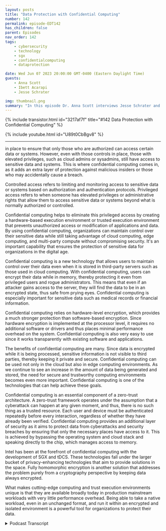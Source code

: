 ```yaml
---
layout: posts
title: "Data Protection with Confidential Computing"
number: 142
permalink: episode-EDT142
has_children: false
parent: Episodes
nav_order: 142
tags:
    - cybersecurity
    - technology
    - sgx
    - confidentialcomputing
    - dataprotection

date: Wed Jun 07 2023 20:00:00 GMT-0400 (Eastern Daylight Time)
guests:
    - Anna Scott
    - Ibett Acarapi
    - Jesse Schrater

img: thumbnail.png
summary: "In this episode Dr. Anna Scott interviews Jesse Schrater and Ibett Acarapi about how to protect data using confidential computing."
---
```


{% include transistor.html id="3217af7f" title="#142 Data Protection with Confidential Computing" %}

{% include youtube.html id="U89t0CbBgv8" %}

---

in place to ensure that only those who are authorized can access certain data or systems. However, even with those controls in place, those with elevated privileges, such as cloud admins or sysadmins, still have access to sensitive data and systems. This is where confidential computing comes in, as it adds an extra layer of protection against malicious insiders or those who may accidentally cause a breach.

Controlled access refers to limiting and monitoring access to sensitive data or systems based on authorization and authentication protocols. Privileged access refers to when someone has elevated privileges or administrative rights that allow them to access sensitive data or systems beyond what is normally authorized or controlled.

Confidential computing helps to eliminate this privileged access by creating a hardware-based execution environment or trusted execution environment that prevents unauthorized access or modification of applications and data. By using confidential computing, organizations can maintain control over their sensitive data while still taking advantage of cloud computing, edge computing, and multi-party compute without compromising security. It's an important capability that ensures the protection of sensitive data for organizations in the digital age.

Confidential computing is a new technology that allows users to maintain control over their data even when it is stored in third-party servers such as those used in cloud computing. With confidential computing, users can encrypt their data while in memory, thereby protecting it even from privileged users and rogue administrators. This means that even if an attacker gains access to the server, they will find the data to be in an encrypted state, thus safe from prying eyes. Confidential computing is especially important for sensitive data such as medical records or financial information.

Confidential computing relies on hardware-level encryption, which provides a much stronger protection than software-based encryption. Since hardware encryption is implemented at the processor level, it requires no additional software or drivers and thus places minimal performance overhead on the system. Confidential computing is also very easy to use since it works transparently with existing software and applications.

The benefits of confidential computing are many. Since data is encrypted while it is being processed, sensitive information is not visible to third parties, thereby keeping it private and secure. Confidential computing can be used not only in the cloud but also in edge computing environments. As we continue to see an increase in the amount of data being generated and stored, the need for secure and trustworthy computing environments becomes even more important. Confidential computing is one of the technologies that can help achieve these goals.

Confidential computing is an essential component of a zero-trust architecture. A zero-trust framework operates under the assumption that a cyberattack can happen at any given moment, and thus, there is no such thing as a trusted resource. Each user and device must be authenticated repeatedly before every interaction, regardless of whether they have already been verified. Confidential computing provides an additional layer of security as it aims to protect data from cyberattacks and security breaches by ensuring that only the necessary places have access to it. This is achieved by bypassing the operating system and cloud stack and speaking directly to the chip, which manages access to memory.

Intel has been at the forefront of confidential computing with the development of SGX and tDCS. These technologies fall under the larger bucket of privacy-enhancing technologies that aim to provide solutions in the space. Fully homomorphic encryption is another solution that addresses the problem purely from a cryptography perspective by keeping data always encrypted.

What makes cutting-edge computing and trust execution environments unique is that they are available broadly today in production mainstream workloads with very little performance overhead. Being able to take a native workload, even in an unchanged format, and run it within an encrypted and isolated environment is a powerful tool for organizations to protect their data.



<details>
<summary> Podcast Transcript </summary>

<p>﻿1</p>
<p>Hello, this is Darren</p>
<p>Pulsipher, chief solution,architect of public sector at Intel.</p>
<p>And welcome to Embracing</p>
<p>Digital Transformation,where we investigate effective change,leveragingpeople process and technology.</p>
<p>On today's episode,increasing data protectionwith confidential computing,with special guest host Dr.</p>
<p>Anna Scott, and guests</p>
<p>Jesse Schrader and Ibett Acarapi.</p>
<p>Hello and welcome.</p>
<p>Thank youso much for joining today on our podcast,</p>
<p>Embracing Digital Transformation.</p>
<p>Today, we are going to go overa really important topic,and this is confidential computing.</p>
<p>I am very fortunatein having to really qualified guestswho really knowthis space backwards and forwards,and they're going to help us understandsome of the high levelparts of confidential computethat really hopefully help us really knowhow does this fit in the world,how can we take advantage of itand why is it a really importantcapability?</p>
<p>So I would like to do some quickintroductions.</p>
<p>And so, Jesse,if we could start with you and thenplease just do a quick introductionand then we'll kick itoff with the first question.</p>
<p>Sure.</p>
<p>I'm Jesse Schrader.</p>
<p>I'm responsiblefor our go to market of our securitytechnologies here at Intel,specifically focused in the data center.</p>
<p>Confidential computing is one of my babiesthat I've been shepherdingsince the very beginning.</p>
<p>My background is I.T.</p>
<p>I've been doing it for over 30 years.</p>
<p>I actually started my careerin the highly classified Air Forceintelligence systems.</p>
<p>And so that has rolled through in hereinto Inteland excited about the technologieswe have to talk about today.</p>
<p>Beautiful in bit.</p>
<p>Yes. Hello.</p>
<p>I knew that.</p>
<p>And I then now I'm that cloud securitylead for Americafor covering all the America sector.</p>
<p>And we talk about security and we go deepdive into confidential computing.</p>
<p>And my previous experience in securityhas been both at Intelworking in the client sectoras well as that Cloud Solutions architect.</p>
<p>And now, as you know, expanding that rolemore focus in securityin some of Iwhich is a very exciting sector as well.</p>
<p>Perfect.</p>
<p>Good. Well, welcome to you both.</p>
<p>We're really excited to have you.</p>
<p>So just incase the folks that are listeningdon't have a really good understandingof whatwhat we mean by confidential computing,that I was hoping you could just give uskind of a high level overviewso folks know what we mean by that.</p>
<p>Yeah, this is my favorite questionbecause confidential computinghas been around for a whileand it has expanded and it has developedinto different capabilitiesand different architectures. Sobeginning from thebeginning, we look at datathat is being protected, addressedthen in transit and top adventurecomputing really is protecting datain use, bringing the whole secure cyclewhen you're using the data.</p>
<p>So and then I like the definitionbecause then it'show is it being definedis how it's being architectedin the solutions, the technologiesthat's offering in the different sectors.</p>
<p>Right?</p>
<p>So according to the confidential competinginformation,the definition is it protects data in useby performing computationin a harder based,attested, trusted execution environment.</p>
<p>And I think many we know it's like,okay, we'reperforming computation in a hardware basedattached to today's environment.</p>
<p>But as I'm trying to wrap my head around,what does it really do?</p>
<p>What the trusted executionenvironments are,the isolated environmentswhich prevent unauthorized accessor modification of application and datawhile they use.</p>
<p>So what this definition and I'm really</p>
<p>I am really excited about thisbecause I had the privilegeto actually work with our awesome teamat Intel,who collaborated with Microsoft Azure.</p>
<p>When we're bringing SGX</p>
<p>Confidential computing to their customers.</p>
<p>And this was even before a confidentialcomputing consortium was formed.</p>
<p>So after confidential computingconsortia came in, I was excited about itbecause,you know, now we have tech leaders,big technology and collaborationthat are coming togetheras hardware vendors, cloud providersand software developersto accelerate the adoptionof that trusted execution environmentand how it can actually helpin the technologiesand capabilities in the security sector.</p>
<p>So if we think about itin a more familiar sector,the most familiar waythat people think about it inthe security practiceis maybe thinking about a perimeter.</p>
<p>So where we trust what's in that perimeterand not what's outside and confidentialcomputing brings the parameter downto the virtual machine level.</p>
<p>So depending on what architectureyou're looking for, dependingwhat that definition is, for example,bringing that down that perimeteris what we recently announced,which is Intel today,which is now in preview in Azure.</p>
<p>So that's now down to the parameter levelin the virtual machine.</p>
<p>But then we can also do single applicationwhere only the applicationis being trusted to access the datato that granular level.</p>
<p>And that's Intel SGX.</p>
<p>So that'skind of the high level,the architecture and the different levelsand what you can actually bringto that parameter levelof it.</p>
<p>And just anything to add to that?</p>
<p>Well, I would just say,you know, that the big value here is,you know,if you air gap your systems,you'll you'll definitely reduce your risk,but you're also goingto limit your efficiencyand your insightsthat you can get out of the data.</p>
<p>And confidential computingis definitely another layer of security,another layer of protectionthat can reduce risk.</p>
<p>But it's really more about datatransformation.</p>
<p>It's about being ableto get access and leverage,the kind of the full capabilitiesof your data assets,even when they are sensitive dataand even when the processingmay be happening in on infrastructurethat you don't have direct control overor that is in an otherwisemore potentially compromisedarena.</p>
<p>So, you know, it's covenantcomputing is about getting the valuesout of cloud computing,edge computing, multi-party compute,even though you've got datathat may be regulated or otherwise is,you know, proprietary</p>
<p>IP and have levels of sensitivity.</p>
<p>One other big advantage of leveragingconfidential computing is the protectionagainst malicious insiders.</p>
<p>And sometimes they're malicious insidersand sometimes they'reinnocently making mistakes.</p>
<p>But butcloud admins, sysadminswho have elevated privileges,could potentiallybe a source of additional riskwhere they can bypass thattraditional authenticationand authorization controls.</p>
<p>And so confidential computing,basically weeds,all of that type of privileged access outand so that you cannot leveragethat to get access to the dataand that that's apowerful implication,especially with many of the breacheswe've seen latelythat have been in the newswith the US government, militaryand things like that,being able to minimizewho could get access to that dataand kind of weed out a whole sysadminarenain the whole cloud stack and malwarearena is a really powerful concept.</p>
<p>So is there a differencebetween controlled access and privilege?</p>
<p>Access? Yeah, absolutely.</p>
<p>So I mean, we know that the whole securityarena is set up aroundcontrolling accessand we have lots of systems and policiesand procedures and tools in placethat are all aroundidentifyingwho should have access to the dataand when and from where and that's athat's a continuing art thatthat's always expanding within it overall.</p>
<p>But there's sort of this dirty secretor this difficultarea on the side,which is privileged access.</p>
<p>And if you can get admin or routepermissions to a system,you may be able to get your hands on keysor on the datathat's sitting in memoryin an exposed state,and that can basically bypass all of therest of the permissions systems.</p>
<p>So it's a veryit's an areathat's kind of ripe for attack these days.</p>
<p>We've we've been long encrypting datawhen it's in storage,long encrypting datawhen we send it over the network.</p>
<p>But while we're processing itactively in memory, it's in the clear.</p>
<p>It's typically in an unencrypted state.</p>
<p>And so those with privileged accesswho could get their hands on iteither, you know,like I said, through malwareor some other direct access,can potentially see that data.</p>
<p>And it's unencrypted formwithout the protections that wouldnormally be afforded by authenticationand authorization from.</p>
<p>That's huge. Thenwhy is that so importantand cloud to be able to use somethinglike confidential compute?</p>
<p>Because it sounds like it's we'redefinitely not restricted to to being ableto use that type of data protectionthat Jessie what you were just saying.</p>
<p>But I know within Intel and I it'syour confidential computeis pretty much synonymous with cloudso that can you maybego into a little bit of detailabout why that so and whythat's so important in that environment?</p>
<p>Yeah, I think it comes due to the trustissues, right, where it's like, Oh,you're giving your data to the cloud.</p>
<p>And most people are like,</p>
<p>Oh, I'm going to to the cloud.</p>
<p>I'm not going to be losingcontrol of that data.</p>
<p>But really using confidential computingand with the different, you know, virtualmachine and application level,you can still migrate to the cloudand you can still have that trust boundaryand you can still be able to confidentlybe able to have control of your dataeven when you're migrating to the cloud.</p>
<p>So I think it's kind of havingbringing that back how much you might yethow how much you might be leavingbecause data is very sensitive,but with confidential computing,you have that control of your data.</p>
<p>You are able tostill be the owner of that dataand also isolated from other placeswhere you can.</p>
<p>You have to interact in the cloudand not have to expose your datato any sensitive datato any parts of the stack we have.</p>
<p>I'll just addthere are plenty of usages ofconfidential computingthat involve on prem and things like that.</p>
<p>It's not just a cloud arena,but cloud really drives homeone of the big values,which is fundamentallywhen I'm using the cloud,</p>
<p>I have a workload, I have datathat's mine, and yet it's going to resideon somebody else's system, right?</p>
<p>That system is providedby a cloud service provider.</p>
<p>They are the ultimate controllersof that system.</p>
<p>It's their data center.</p>
<p>They've got admins, they've got a hoststack that supports my instances.</p>
<p>And so by definition</p>
<p>I've got a set of thingsand I'm having to rely on somebody elsewho I don't knowto to provide those extra protectionsand controls.</p>
<p>One of the things I've heard outragecomputing referred to as is makethe public cloudyour private cloud, right or private cloudinside the public cloud,because essentiallywhat it's doing is it'sputting the control at the data level.</p>
<p>And I'm saying I am controlling my dataand I don't really care where it existsbecause wherever it exists,they don't have access to that data.</p>
<p>Even if they had malicious intent,they still don't have access to that data.</p>
<p>I'm keeping control of the dataeven as it sits somewhere else.</p>
<p>That's great.</p>
<p>Could you give a real world exampleof how using confidential computingand that that would help drive thathome? Sure.</p>
<p>I mean, there's, you know,lots of examples out there.</p>
<p>A couple of kind of quick onesthat come to mindthat the it's beena really interesting story in the Germanhealth care system because they've beenmaybe one of the last in the worldstill keeping most of their country'spatient health care records on paper.</p>
<p>And security has beenone of the big issues therebecause going to a digital formatcould potentially also open upprivacyconcerns and general management concerns.</p>
<p>And so they have nowfinally embarked on a projectand actually far down the lineon this projectdo finally digitizeall of the country's patienthealth care records,which have a lot of private data in them.</p>
<p>Obviously, and are undera lot of regulation and controls on that.</p>
<p>And they're using confidential computingin the cloud to providea technological control over that data.</p>
<p>So that just as I described,even as that data sits in the cloudand the cloud admins and the cloud stackand any potential vulnerabilitiesthat come into play withinthe cloud are still not going to be ableto get access to that data.</p>
<p>So it's providingadditional risk protection.</p>
<p>So on, on something that is, you know,is very sensitive and very importantto keep to keep private.</p>
<p>That's that's a great example of sortof the cloud side of it.</p>
<p>We've also seen, though, in the arena ofjust protecting secrets and especially inedge compute arenas, a very largeglobal social media companythat I won't name.</p>
<p>But, you know, theyyou know, they have basicallycontent delivery networkall over the world.</p>
<p>And that means they have to run systemsthat sit at the edge for them.</p>
<p>And, you know, little data centers,telecoms, etc., all over the world.</p>
<p>And soand yet they have keying and encryptionand management protocols and,you know, private airand a lot of thingsthat run to manage that control planeand that sensitive IP for their company.</p>
<p>And so beingand so they're using Intel SGXto protect that management planeeven as it runs in the edgein, you know, hundreds and hundredsof data centers all over the worldthat are not actually owned by them,but they're well into them.</p>
<p>And really tosee, because this is, you know, until SGXis the only technology in the industrythat can provide is really smart asand you know, there are the onesin different architectures,but this is really where it shinesand where it's like a solutionnow that exists and is already.</p>
<p>So can you can you explain?</p>
<p>Because one of the things</p>
<p>I don't understand well is, oh,</p>
<p>I know SGX is really goodabout creating trusted enclavesand that that ishas a very small perimeterand a very small trust boundarythere for a very small attack surface.</p>
<p>Right.</p>
<p>But is there additional securitythat comes from thatbeing a hardware security featureas opposed to being a software,a software way of creating that enclave?</p>
<p>You know, is thereis there really a differentiation thereor are those roughly equivalent?</p>
<p>So I'm I'll I'll take that one.</p>
<p>You know, another saying I often useis securityis only as strong as the layer below it.</p>
<p>So you can have the best applicationsecurity in the world.</p>
<p>But if you have a vulnerabilityin your operating systemor in your hypervisor,that can potentially expose the data.</p>
<p>Right?</p>
<p>Well,continue down the layers of the stackthat we don't think about as much right.</p>
<p>Under under that operating system, there'sfirmware running and under that firmwarethere's hardware.</p>
<p>Each layer could potentially exposedthe layers above itbecause they have to trust those nodes,lower layers.</p>
<p>They don't have control over them.</p>
<p>If you keep going down the stack,you get down to the lowest layer possible.</p>
<p>The immutable layer.</p>
<p>That doesn't changeand that's the silicon.</p>
<p>There's nothing below it, right?</p>
<p>And so that is the perfect place to home.</p>
<p>These core security technologies.</p>
<p>And one of the things that's happeninghere is</p>
<p>Intel, SGX, Intel, tDCS.</p>
<p>What they allow is for the applicationto basically bypass the entire system,stack, bypass the OS, bypassthe hypervisor and speak directlyto the chip to instructions in the chipthat manages access to memory.</p>
<p>And so if there's a vulnerability in the</p>
<p>OS or a vulnerability in the cloud stack,it doesn't matter because the OSand the cloud stack are not involvedin the transaction.</p>
<p>It's happeningdirectly between the application and that.</p>
<p>That's amazing. Okay.</p>
<p>So if you were to home it anywhere else,like say you were at a home,this solution in your hypervisoror you were at a home in in the OSa vulnerability belowthat could still expose this dataand that's whywe put it all the way down in the chip.</p>
<p>And you're seeing that from Intelis really the first to bring thiscapabilityto market on a mass scale with Intel SGX.</p>
<p>But you're also seeing othersilicon vendorsand everybodybasically taking that same approach.</p>
<p>It really is the core to the definitionof what is confidential computing.</p>
<p>Now, that's amazing.</p>
<p>Thank you. Thatthat is a really good clarification.</p>
<p>And I want to take this like, well, zerotrust is all over the place today,like with the government mandatesand with this standardsin the public sector,we have even more force aroundmandates to actually say zero trustis something that's got to be applied.</p>
<p>I know that that in itselfis just a massive subject.</p>
<p>And that's that'swhat we're going to cover today.</p>
<p>But I do think it would be really helpfulif that could you just kind of goover and say,how does confidential compute fitinto a zero trust type of architecture?</p>
<p>And is this a valuable capabilityin that space?</p>
<p>Yeah.</p>
<p>So we have the zero trust architectureand the zero trust strategy, right?</p>
<p>So before zerotrust approach to security was, well,a more traditional like we look intothe primary defense strategyand the perimeter defense organizationprotect the boundaries of its privatenetwork with firewalls and multilayerand software security solutionsin order to regulate and filter trafficthat's coming inand out of that public network. Right.</p>
<p>So in that traditional way,once a user or device has been verifiedand admitted to the private network, it istypically treated as a trusted resource.</p>
<p>Your aim, you know,you went through all that verifications,all the different stacks.</p>
<p>You're good to go.</p>
<p>However, now with, you know,with zero</p>
<p>Trust security framework is designedaround the assumption that a cyber attackcan happen at any moment,even inside,even once you're coming insideand there is no such thingas a trusted resource,there's not a you know, how youget a minute once and you're good to go.</p>
<p>It's actually currently continuouslylooking into what is being validated.</p>
<p>So it's protecting the frameworkand design to apply security.</p>
<p>The technologies on the hardware,the software, the dataand the uses across the organization'sinfrastructure.</p>
<p>And each user device must be authenticatedrepeatedly before every interaction.</p>
<p>So in every different phase and saying,well, there's no need for me to trust youor assume that there should be trustor actually that you should be given.</p>
<p>So I me have my own processin my own layer, in my own spaceto actually verify this.</p>
<p>And so that's, you know, the strategyis overall zero trust strategy.</p>
<p>How do you implement thatin the capabilities and technologythat you're using?</p>
<p>Well, you want to apply that by designand by architecture.</p>
<p>Those technologies are alreadyallowing youto do that or alreadydoing that for your architecture.</p>
<p>When you're designing in your environment.</p>
<p>And confidential computing does that.</p>
<p>It's already designedwith a smaller trust, right?</p>
<p>So you don't have to be likejust you explain, you have to be trustin the OS the cloud providerbecause it'sbringing the whole way of identifyingand actually making sure that onlycertain places that need to have access tothis sector would have it.</p>
<p>So those are the two different waysthat the strategy and the architectureactually come togetherfor confidential computing.</p>
<p>Perfect.</p>
<p>Yeah, And that's super helpful, right?</p>
<p>Because you know, the world has changedso much of how we haveto navigate this worldto be able to really protect our dataas some advanced tools like the onesyou guys are talking about.</p>
<p>And and I did want to kind of follow upon that a bit, too,and say, this one's for you, Jesse.</p>
<p>You went into some detail around SGX,right?</p>
<p>There are other technologiesthat play in this space.</p>
<p>Can you give us just a brief overviewof what this looks like?</p>
<p>And then you a fullera fuller landscape, right?</p>
<p>Yeah.</p>
<p>Coming into computingand some of the technologiessuch as SGX and tDCS,they kind of fall into this larger bucket,which the industry calls privacyenhancing technologies.</p>
<p>And and, you know, really the wholeindustry is recognizing this need.</p>
<p>And so everybody is attacking itand going after itto try to provide solutions in the space.</p>
<p>And confidentialcomputing is a big part of that.</p>
<p>There are other solutions.</p>
<p>Intel has beennot just doing confidential computing,but also contributingtowards the standards and the definitionsin a lot of the other spaces, includingthings like fully homomorphic encryption,which basically kind of addressesthe problem purely from a very advancedcryptography perspective in keeping dataalways encrypted.</p>
<p>And we're really excitedabout the revolutions in that spacethat that are going to be coming in thein the years aheadand are actively contributing in that.</p>
<p>I think what makes cutting edge computingand trust execution environmentsuniquein this overall arena, though, is thatthey're availablebroadly today in productionmore mainstream workloads on those.</p>
<p>Right?</p>
<p>It's a now thing and they comewith very little performance overhead.</p>
<p>Performance overheadis measured in the lowsingle digit type overheads thatare much easier to work into.</p>
<p>You know, current business processesthat something that may haveorders of magnitude of, of cryptographythat has to executeand is going to need to be acceleratedin the years ahead.</p>
<p>So being able to take a native workloadeven in an unchanged format and run itwithin this encryptedand isolated environment,you know, on instancesthat you can get from Microsoft Azureor from Googleor whoever today is really powerful.</p>
<p>Well, yeah, a lot to look for.</p>
<p>It sounds like there's another podcastwe need to do a little morehomomorphic encryption.</p>
<p>I mean, I will</p>
<p>I will follow up with you on that.</p>
<p>Thank you for listening to Embracing</p>
<p>Digital Transformation today.</p>
<p>If you enjoyed our podcast,give it five stars on your favoritepodcast, Insider YouTube channel,you can find out more informationabout embracing digital transformationand embracingdigital.org.</p>
<p>Until nexttime, go out and do something wonderful.</p>

</details>
